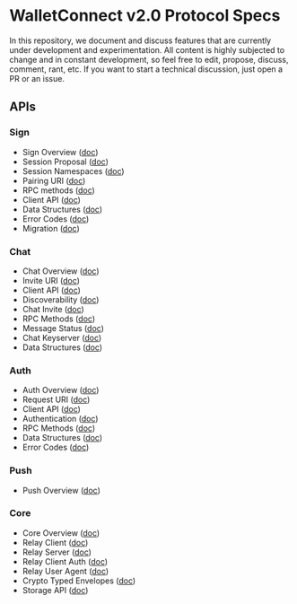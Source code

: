# WalletConnect v2.0 Protocol Specs

In this repository, we document and discuss features that are currently under development and experimentation. All content is highly subjected to change and in constant development, so feel free to edit, propose, discuss, comment, rant, etc. If you want to start a technical discussion, just open a PR or an issue.

## APIs

### Sign

- Sign Overview ([doc](sign/README.md))
- Session Proposal ([doc](sign/session-proposal.md))
- Session Namespaces ([doc](sign/session-namespaces.md))
- Pairing URI ([doc](sign/pairing-uri.md))
- RPC methods ([doc](sign/rpc-methods.md))
- Client API ([doc](sign/client-api.md))
- Data Structures ([doc](sign/data-structures.md))
- Error Codes ([doc](sign/error-codes.md))
- Migration ([doc](sign/migration.md))

### Chat

- Chat Overview ([doc](chat/README.md))
- Invite URI ([doc](chat/invite-uri.md))
- Client API ([doc](chat/client-api.md))
- Discoverability ([doc](chat/discoverability.md))
- Chat Invite ([doc](chat/chat-invite.md))
- RPC Methods ([doc](chat/rpc-methods.md))
- Message Status ([doc](chat/message-status.md))
- Chat Keyserver ([doc](chat/chat-keyserver.md))
- Data Structures ([doc](chat/data-structures.md))

### Auth

- Auth Overview ([doc](auth/README.md))
- Request URI ([doc](auth/request-uri.md))
- Client API ([doc](auth/client-api.md))
- Authentication ([doc](auth/authentication.md))
- RPC Methods ([doc](auth/rpc-methods.md))
- Data Structures ([doc](auth/data-structures.md))
- Error Codes ([doc](auth/error-codes.md))

### Push

- Push Overview ([doc](push/README.md))

### Core

- Core Overview ([doc](core/README.md))
- Relay Client ([doc](core/relay-client.md))
- Relay Server ([doc](core/relay-server.md))
- Relay Client Auth ([doc](core/relay-clientauth.md))
- Relay User Agent ([doc](core/relay-useragent.md))
- Crypto Typed Envelopes ([doc](core/crypto-envelopes.md))
- Storage API ([doc](core/storage-api.md))
